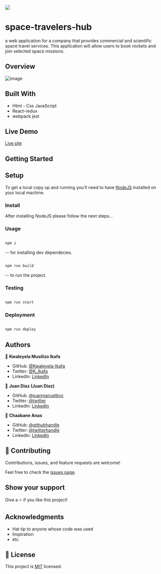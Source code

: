 ![](https://img.shields.io/badge/Microverse-blueviolet)

# space-travelers-hub 

a web application for a company that provides commercial and scientific space travel services. This application will allow users to book rockets and join selected space missions.


## Overview
![image](https://user-images.githubusercontent.com/99597333/195318613-d6877f32-5724-4130-a14d-65a1c46e4b65.png)


## Built With

- Html - Css JavaScript 
- React-redux
- webpack jest 

## Live Demo

[Live site](https://space-travelerss.netlify.app)


## Getting Started

## Setup

To get a local copy up and running you'll need to have [NodeJS](https://nodejs.org/en/download/) installed on your local machine.

### Install

After installing NodeJS please follow the next steps...

### Usage

```bash

npm i

```

-- for installing dev dependecies.

```bash

npm run build

```

-- to run the project.

### Testing

```bash

npm run start

```

### Deployment

```bash

npm run deploy

```


## Authors


👤 **Kwaleyela Musilizo Ikafa**

- GitHub: [@Kwaleyela-Ikafa](https://github.com/Kwaleyela-Ikafa)
- Twitter: [@K_Ikafa](https://twitter.com/K_Ikafa)
- LinkedIn: [LinkedIn](https://zm.linkedin.com/in/kwaleyela-musilizo-ikafa-abaa1a20b?trk=people-guest_people_search-card)

👤 **Juan Diaz (Juan Diaz)**

- GitHub: [@juanmanuelbyc](https://github.com/juanmanuelbyc)
- Twitter: [@twitter](https://twitter.com/juanmanueldiar)
- LinkedIn: [LinkedIn](https://www.linkedin.com/in/juan-díaz-5281b3111/)

👤 **Chaabane Anas**

- GitHub: [@githubhandle](https://github.com/ChaabaneAnas)
- Twitter: [@twitterhandle](https://twitter.com/AnasChabaane)
- LinkedIn: [LinkedIn](https://www.linkedin.com/in/anas-chabaane-a0baa21a2/)

## 🤝 Contributing

Contributions, issues, and feature requests are welcome!

Feel free to check the [issues page](../../issues/).

## Show your support

Give a ⭐️ if you like this project!

## Acknowledgments

- Hat tip to anyone whose code was used
- Inspiration
- etc

## 📝 License

This project is [MIT](./LICENSE) licensed.
